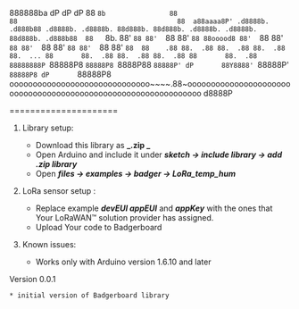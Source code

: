 888888ba                 dP                            dP                                        dP 
88    `8b                88                            88                                        88 
a88aaaa8P' .d8888b. .d888b88 .d8888b. .d8888b. 88d888b. 88d888b. .d8888b. .d8888b. 88d888b. .d888b88 
88   `8b. 88'  `88 88'  `88 88'  `88 88ooood8 88'  `88 88'  `88 88'  `88 88'  `88 88'  `88 88'  `88 
88    .88 88.  .88 88.  .88 88.  .88 88.  ... 88       88.  .88 88.  .88 88.  .88 88       88.  .88 
88888888P `88888P8 `88888P8 `8888P88 `88888P' dP       88Y8888' `88888P' `88888P8 dP       `88888P8 
oooooooooooooooooooooooooooooo~~~~.88~ooooooooooooooooooooooooooooooooooooooooooooooooooooooooooooooo
d8888P                                                                 


=====================       
                                                                                                                                
1. Library setup:
	* Download this library as **_.zip _**
	* Open Arduino and include it under **_sketch -> include library -> add .zip library_**
	* Open **_files -> examples -> badger -> LoRa_temp_hum_**

2. LoRa sensor setup :

	* Replace example **_devEUI appEUI_** and **_appKey_** with the ones that Your LoRaWAN™ solution provider has assigned.  
	* Upload Your code to Badgerboard

3. Known issues:

	* Works only with Arduino version 1.6.10 and later

Version 0.0.1

	* initial version of Badgerboard library



